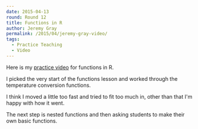 ```yaml
---
date: 2015-04-13
round: Round 12
title: Functions in R
author: Jeremy Gray
permalink: /2015/04/jeremy-gray-video/
tags:
  - Practice Teaching
  - Video
---
```

Here is my [practice video](https://vimeo.com/124884873) for functions in R.

I picked the very start of the functions lesson and worked through the temperature conversion functions.

I think I moved a little too fast and tried to fit too much in, other than that I'm happy with how it went.

The next step is nested functions and then asking students to make their own basic functions. 
